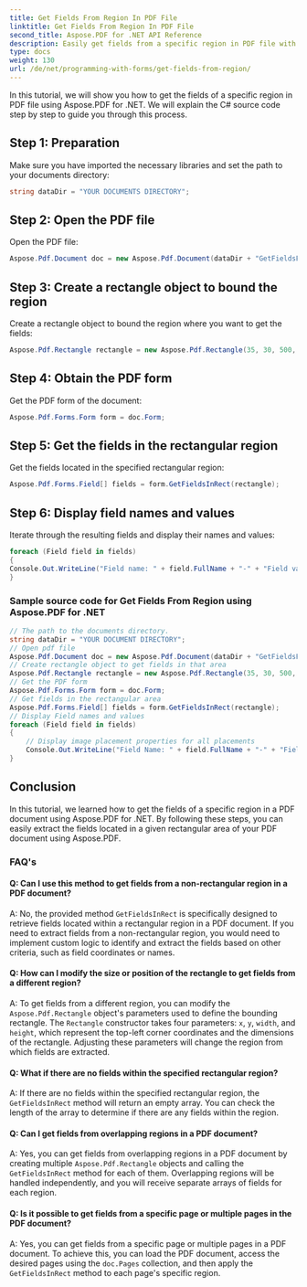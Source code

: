 ```yaml
---
title: Get Fields From Region In PDF File
linktitle: Get Fields From Region In PDF File
second_title: Aspose.PDF for .NET API Reference
description: Easily get fields from a specific region in PDF file with Aspose.PDF for .NET.
type: docs
weight: 130
url: /de/net/programming-with-forms/get-fields-from-region/
---
```

In this tutorial, we will show you how to get the fields of a specific region in PDF file using Aspose.PDF for .NET. We will explain the C# source code step by step to guide you through this process.

## Step 1: Preparation

Make sure you have imported the necessary libraries and set the path to your documents directory:

```csharp
string dataDir = "YOUR DOCUMENTS DIRECTORY";
```

## Step 2: Open the PDF file

Open the PDF file:

```csharp
Aspose.Pdf.Document doc = new Aspose.Pdf.Document(dataDir + "GetFieldsFromRegion.pdf");
```

## Step 3: Create a rectangle object to bound the region

Create a rectangle object to bound the region where you want to get the fields:

```csharp
Aspose.Pdf.Rectangle rectangle = new Aspose.Pdf.Rectangle(35, 30, 500, 500);
```

## Step 4: Obtain the PDF form

Get the PDF form of the document:

```csharp
Aspose.Pdf.Forms.Form form = doc.Form;
```

## Step 5: Get the fields in the rectangular region

Get the fields located in the specified rectangular region:

```csharp
Aspose.Pdf.Forms.Field[] fields = form.GetFieldsInRect(rectangle);
```

## Step 6: Display field names and values

Iterate through the resulting fields and display their names and values:

```csharp
foreach (Field field in fields)
{
Console.Out.WriteLine("Field name: " + field.FullName + "-" + "Field value: " + field.Value);
}
```

### Sample source code for Get Fields From Region using Aspose.PDF for .NET 
```csharp
// The path to the documents directory.
string dataDir = "YOUR DOCUMENT DIRECTORY";
// Open pdf file
Aspose.Pdf.Document doc = new Aspose.Pdf.Document(dataDir + "GetFieldsFromRegion.pdf");
// Create rectangle object to get fields in that area
Aspose.Pdf.Rectangle rectangle = new Aspose.Pdf.Rectangle(35, 30, 500, 500);
// Get the PDF form
Aspose.Pdf.Forms.Form form = doc.Form;
// Get fields in the rectangular area
Aspose.Pdf.Forms.Field[] fields = form.GetFieldsInRect(rectangle);
// Display Field names and values
foreach (Field field in fields)
{
	// Display image placement properties for all placements
	Console.Out.WriteLine("Field Name: " + field.FullName + "-" + "Field Value: " + field.Value);
}
```

## Conclusion

In this tutorial, we learned how to get the fields of a specific region in a PDF document using Aspose.PDF for .NET. By following these steps, you can easily extract the fields located in a given rectangular area of your PDF document using Aspose.PDF.

### FAQ's

#### Q: Can I use this method to get fields from a non-rectangular region in a PDF document?

A: No, the provided method `GetFieldsInRect` is specifically designed to retrieve fields located within a rectangular region in a PDF document. If you need to extract fields from a non-rectangular region, you would need to implement custom logic to identify and extract the fields based on other criteria, such as field coordinates or names.

#### Q: How can I modify the size or position of the rectangle to get fields from a different region?

A: To get fields from a different region, you can modify the `Aspose.Pdf.Rectangle` object's parameters used to define the bounding rectangle. The `Rectangle` constructor takes four parameters: `x`, `y`, `width`, and `height`, which represent the top-left corner coordinates and the dimensions of the rectangle. Adjusting these parameters will change the region from which fields are extracted.

#### Q: What if there are no fields within the specified rectangular region?

A: If there are no fields within the specified rectangular region, the `GetFieldsInRect` method will return an empty array. You can check the length of the array to determine if there are any fields within the region.

#### Q: Can I get fields from overlapping regions in a PDF document?

A: Yes, you can get fields from overlapping regions in a PDF document by creating multiple `Aspose.Pdf.Rectangle` objects and calling the `GetFieldsInRect` method for each of them. Overlapping regions will be handled independently, and you will receive separate arrays of fields for each region.

#### Q: Is it possible to get fields from a specific page or multiple pages in the PDF document?

A: Yes, you can get fields from a specific page or multiple pages in a PDF document. To achieve this, you can load the PDF document, access the desired pages using the `doc.Pages` collection, and then apply the `GetFieldsInRect` method to each page's specific region.